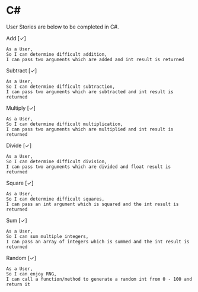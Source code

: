 ﻿# C#

User Stories are below to be completed in C#.


Add [✓]

```
As a User,
So I can determine difficult addition,
I can pass two arguments which are added and int result is returned
```

Subtract [✓]

```
As a User,
So I can determine difficult subtraction,
I can pass two arguments which are subtracted and int result is returned
```

Multiply [✓]

```
As a User,
So I can determine difficult multiplication,
I can pass two arguments which are multiplied and int result is returned
```

Divide [✓]

```
As a User,
So I can determine difficult division,
I can pass two arguments which are divided and float result is returned
```

Square [✓]

```
As a User,
So I can determine difficult squares,
I can pass an int argument which is squared and the int result is returned
```

Sum [✓]

```
As a User,
So I can sum multiple integers,
I can pass an array of integers which is summed and the int result is returned
```

Random [✓]

```
As a User,
So I can enjoy RNG,
I can call a function/method to generate a random int from 0 - 100 and return it
```
